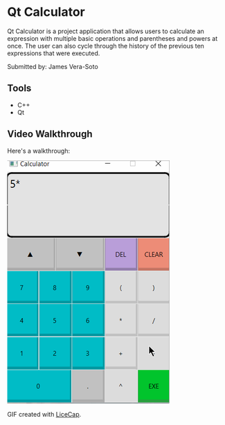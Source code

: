 # Qt Calculator

Qt Calculator is a project application that allows users to calculate an expression with multiple basic operations and parentheses and powers at once. The user can also cycle through the history of the previous ten expressions that were executed.

Submitted by: James Vera-Soto

## Tools

* C++
* Qt


## Video Walkthrough

Here's a walkthrough:

<img src='walkthrough.gif' title='Video Walkthrough' width='' alt='Video Walkthrough' />

GIF created with [LiceCap](http://www.cockos.com/licecap/).
